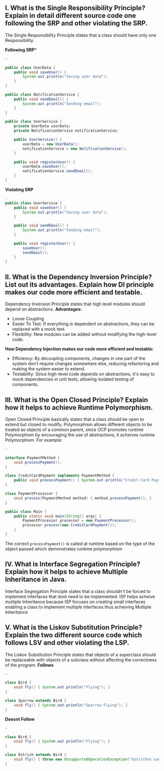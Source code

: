 ## I. What is the Single Responsibility Principle? Explain in detail different source code one following the SRP and other violating the SRP.
The Single Responsibility Principle states that a class should have only one Responsibility.

**Following SRP***
```java
~

public class UserData {
    public void saveUser() {
        System.out.println("Saving user data");
    }
}

public class NotificationService {
    public void sendEmail() {
        System.out.println("Sending email");
    }
}

public class UserService {
    private UserData userData;
    private NotificationService notificationService;

    public UserService() {
        userData = new UserData();
        notificationService = new NotificationService();
    }

    public void registerUser() {
        userData.saveUser();
        notificationService.sendEmail();
    }
}
```
**Violating SRP**
```java
~
public class UserService {
    public void saveUser() {
        System.out.println("Saving user data");
    }

    public void sendEmail() {
        System.out.println("Sending email");
    }

    public void registerUser() {
        saveUser();
        sendEmail();
    }
}
```
>

## II. What is the Dependency Inversion Principle? List out its advantages. Explain how DI principle makes our code more efficient and testable.
Dependency Inversion Principle states that high level modules should depend on abstractions.
**Advantages:**

- Loose Coupling
- Easier To Test: If everything is dependent on abstractions, they can be replaced with a mock test.
- Flexibility: New modules can be added without modifying the high-level code.

**How Dependency Injection makes our code more efficient and testable:**

- Efficiency: By decoupling components, changes in one part of the system don’t require changes somewhere else, reducing refactoring and making the system easier to extend.
- Testability: Since high-level code depends on abstractions, it's easy to mock dependencies in unit tests, allowing isolated testing of components.

>

## III. What is the Open Closed Principle? Explain how it helps to achieve Runtime Polymorphism.

Open Closed Principle basically states that a class should be open to extend but closed to modify. Polymorphism allows different objects to be treated as objects of a common parent, since OCP promotes runtime Polymorphism by encouraging the use of abstractions, it acheives runtime Polymorphism. For example:
```java
~

interface PaymentMethod {
    void processPayment();
}

class CreditCardPayment implements PaymentMethod {
    public void processPayment() { System.out.println("Credit Card Payment"); }
}

class PaymentProcessor {
    void process(PaymentMethod method) { method.processPayment(); }
}

public class Main {
    public static void main(String[] args) {
        PaymentProcessor processor = new PaymentProcessor();
        processor.process(new CreditCardPayment()); 
    }
}
```
The correct `processPayment()` is called at runtime based on the type of the object passed which demonstrates runtime polymorphism
>
## IV. What is Interface Segregation Principle? Explain how it helps to achieve Multiple Inheritance in Java.

Interface Segregation Principle states that a class shouldn't be forced to implement interfaces that dont need to be implemented. ISP helps acheive multiple Inheritance because ISP focuses on creating small interfaces enabling a class to implement multiple interfaces thus acheiving Multiple Inheritance

>
## V. What is the Liskov Substitution Principle? Explain the two different source code which follows LSV and other violating the LSP.
The Liskov Substitution Principle states that objects of a superclass should be replaceable with objects of a subclass without affecting the correctness of the program.
**Follows**
```java
~

class Bird {
    void fly() { System.out.println("Flying"); }
}

class Sparrow extends Bird {
    void fly() { System.out.println("Sparrow Flying"); }
}
```
**Doesnt Follow**
```java
~

class Bird {
    void fly() { System.out.println("Flying"); }
}

class Ostrich extends Bird {
    void fly() { throw new UnsupportedOperationException("Ostriches can't fly"); }
}

```



